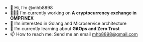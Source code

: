 - 👋 Hi, I’m @mhb8898
- 👨🏻‍💻 I'm currently working on **A cryptocurrency exchange in OMPFINEX**
- 👀 I’m interested in Golang and Microservice architecture
- 🌱 I’m currently learning about **GitOps and Zero Trust**
- 📫 How to reach me: Send me an email mhb8898@gmail.com

<!---
mhb8898/mhb8898 is a ✨ special ✨ repository because its `README.md` (this file) appears on your GitHub profile.
You can click the Preview link to take a look at your changes.
--->
